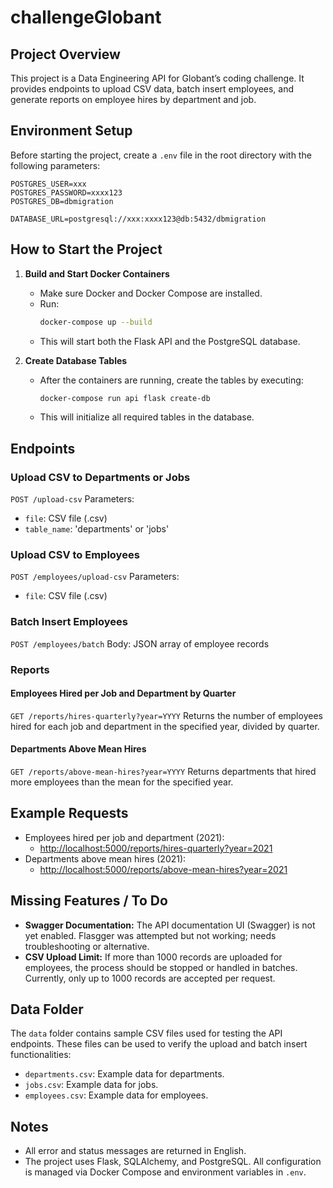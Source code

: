 
# challengeGlobant

## Project Overview
This project is a Data Engineering API for Globant’s coding challenge. It provides endpoints to upload CSV data, batch insert employees, and generate reports on employee hires by department and job.


## Environment Setup

Before starting the project, create a `.env` file in the root directory with the following parameters:

```env
POSTGRES_USER=xxx
POSTGRES_PASSWORD=xxxx123
POSTGRES_DB=dbmigration

DATABASE_URL=postgresql://xxx:xxxx123@db:5432/dbmigration
```

## How to Start the Project

1. **Build and Start Docker Containers**
   - Make sure Docker and Docker Compose are installed.
   - Run:
     ```sh
     docker-compose up --build
     ```
   - This will start both the Flask API and the PostgreSQL database.

2. **Create Database Tables**
   - After the containers are running, create the tables by executing:
     ```sh
     docker-compose run api flask create-db
     ```
   - This will initialize all required tables in the database.

## Endpoints

### Upload CSV to Departments or Jobs
`POST /upload-csv`
Parameters:
  - `file`: CSV file (.csv)
  - `table_name`: 'departments' or 'jobs'

### Upload CSV to Employees
`POST /employees/upload-csv`
Parameters:
  - `file`: CSV file (.csv)

### Batch Insert Employees
`POST /employees/batch`
Body: JSON array of employee records

### Reports

#### Employees Hired per Job and Department by Quarter
`GET /reports/hires-quarterly?year=YYYY`
Returns the number of employees hired for each job and department in the specified year, divided by quarter.

#### Departments Above Mean Hires
`GET /reports/above-mean-hires?year=YYYY`
Returns departments that hired more employees than the mean for the specified year.

## Example Requests

- Employees hired per job and department (2021):
  - [http://localhost:5000/reports/hires-quarterly?year=2021](http://localhost:5000/reports/hires-quarterly?year=2021)
- Departments above mean hires (2021):
  - [http://localhost:5000/reports/above-mean-hires?year=2021](http://localhost:5000/reports/above-mean-hires?year=2021)

## Missing Features / To Do

- **Swagger Documentation:** The API documentation UI (Swagger) is not yet enabled. Flasgger was attempted but not working; needs troubleshooting or alternative.
- **CSV Upload Limit:** If more than 1000 records are uploaded for employees, the process should be stopped or handled in batches. Currently, only up to 1000 records are accepted per request.

## Data Folder

The `data` folder contains sample CSV files used for testing the API endpoints. These files can be used to verify the upload and batch insert functionalities:

- `departments.csv`: Example data for departments.
- `jobs.csv`: Example data for jobs.
- `employees.csv`: Example data for employees.



## Notes

- All error and status messages are returned in English.
- The project uses Flask, SQLAlchemy, and PostgreSQL. All configuration is managed via Docker Compose and environment variables in `.env`.